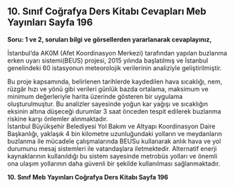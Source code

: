 ## 10. Sınıf Coğrafya Ders Kitabı Cevapları Meb Yayınları Sayfa 196

**Soru: 1 ve 2, soruları bilgi ve görsellerden yararlanarak cevaplayınız,**

İstanbul’da AK0M (Afet Koordinasyon Merkezi) tarafından yapılan buzlanma erken uyarı sistemi(BEUS) projesi, 2015 yılında başlatılmış ve İstanbul genelindeki 60 istasyonun meteorolojik verilerinin analiziyle geliştirilmiştir.

Bu proje kapsamında, belirlenen tarihlerde kaydedilen hava sıcaklığı, nem, rüzgâr hızı ve yönü gibi verileri günlük bazda ortalama, maksimum ve minimum değerleriyle harita üzerinde gösteren bir uygulama oluşturulmuştur. Bu analizler sayesinde yoğun kar yağışı ve sıcaklığın eksinin altına düşeceği durumlar 3 saat önceden tespit edilerek buzlanma riskine karşı önlemler alınmaktadır.  
 İstanbul Büyükşehir Belediyesi Yol Bakım ve Altyapı Koordinasyon Daire Başkanlığı, yaklaşık 4 bin kilometre uzunluğundaki yolların ve meydanların buzlanma ile mücadele çalışmalarında BEUSu kullanarak anlık hava ve yol durumunu mesaj sistemleri ile vatandaşlara iletmektedir. Alternatif enerji kaynaklarının kullanıldığı bu sistem sayesinde metrobüs yolları ve önemli ona ulaşım yollarının daha güvenli bir şekilde kullanılması sağlanmaktadır.

**10. Sınıf Meb Yayınları Coğrafya Ders Kitabı Sayfa 196**